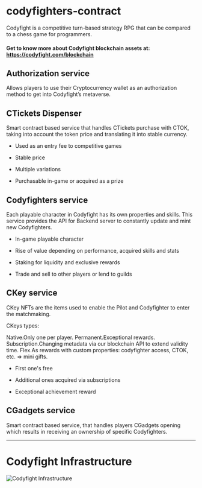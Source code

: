 # codyfighters-contract

Codyfight is a competitive turn-based strategy RPG that can be compared to a chess game for programmers.

#### Get to know more about Codyfight blockchain assets at: https://codyfight.com/blockchain

## Authorization service

Allows players to use their Cryptocurrency wallet as an authorization method to get into Codyfight’s metaverse.

## CTickets Dispenser

Smart contract based service that handles CTickets purchase with CTOK, taking into account the token price and translating it into stable currency.

- Used as an entry fee to competitive games

- Stable price

- Multiple variations

- Purchasable in-game or acquired as a prize

## Codyfighters service

Each playable character in Codyfight has its own properties and skills. This service provides the API for Backend server to constantly update and mint new Codyfighters.

- In-game playable character

- Rise of value depending on performance, acquired skills and stats

- Staking for liquidity and exclusive rewards

- Trade and sell to other players or lend to guilds

## CKey service

CKey NFTs are the items used to enable the Pilot and Codyfighter to enter the matchmaking.

CKeys types:

Native.Only one per player.
Permanent.Exceptional rewards.
Subscription.Changing metadata via our blockchain API to extend validity time.
Flex.As rewards with custom properties: codyfighter access, CTOK, etc. => mini gifts.

- First one's free

- Additional ones acquired via subscriptions

- Exceptional achievement reward

## CGadgets service

Smart contract based service, that handles players CGadgets opening which results in receiving an ownership of specific Codyfighters.

-----------

# Codyfight Infrastructure

![Codyfight Infrastructure](https://github.com/codyfight/codyfighters-contract/assets/47956560/f35f7bc9-ffcb-4a7c-833b-a201c9317593)

